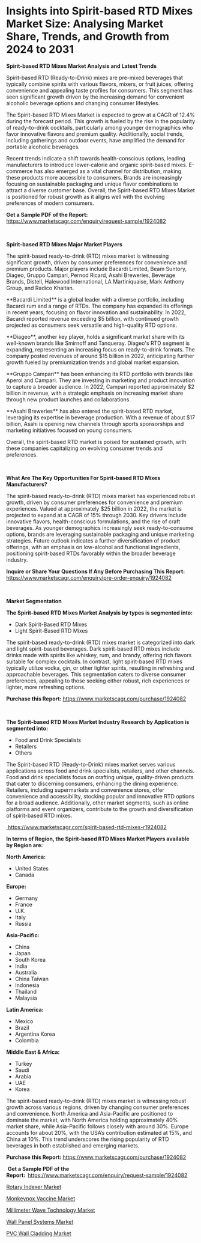 <p><h1>Insights into Spirit-based RTD Mixes Market Size: Analysing Market Share, Trends, and Growth from 2024 to 2031</h1></p><p><strong>Spirit-based RTD Mixes Market Analysis and Latest Trends</strong></p>
<p><p>Spirit-based RTD (Ready-to-Drink) mixes are pre-mixed beverages that typically combine spirits with various flavors, mixers, or fruit juices, offering convenience and appealing taste profiles for consumers. This segment has seen significant growth driven by the increasing demand for convenient alcoholic beverage options and changing consumer lifestyles.</p><p>The Spirit-based RTD Mixes Market is expected to grow at a CAGR of 12.4% during the forecast period. This growth is fueled by the rise in the popularity of ready-to-drink cocktails, particularly among younger demographics who favor innovative flavors and premium quality. Additionally, social trends, including gatherings and outdoor events, have amplified the demand for portable alcoholic beverages.</p><p>Recent trends indicate a shift towards health-conscious options, leading manufacturers to introduce lower-calorie and organic spirit-based mixes. E-commerce has also emerged as a vital channel for distribution, making these products more accessible to consumers. Brands are increasingly focusing on sustainable packaging and unique flavor combinations to attract a diverse customer base. Overall, the Spirit-based RTD Mixes Market is positioned for robust growth as it aligns well with the evolving preferences of modern consumers.</p></p>
<p><strong>Get a Sample PDF of the Report:&nbsp;</strong> <a href="https://www.marketscagr.com/enquiry/request-sample/1924082?utm_campaign=1422&utm_medium=2&utm_source=Github&utm_content=ia&utm_term=24102024&utm_id=spirit-based-rtd-mixes">https://www.marketscagr.com/enquiry/request-sample/1924082</a></p>
<p>&nbsp;</p>
<p><strong>Spirit-based RTD Mixes Major Market Players</strong></p>
<p><p>The spirit-based ready-to-drink (RTD) mixes market is witnessing significant growth, driven by consumer preferences for convenience and premium products. Major players include Bacardi Limited, Beam Suntory, Diageo, Gruppo Campari, Pernod Ricard, Asahi Breweries, Beverage Brands, Distell, Halewood International, LA Martiniquaise, Mark Anthony Group, and Radico Khaitan.</p><p>**Bacardi Limited** is a global leader with a diverse portfolio, including Bacardi rum and a range of RTDs. The company has expanded its offerings in recent years, focusing on flavor innovation and sustainability. In 2022, Bacardi reported revenue exceeding $5 billion, with continued growth projected as consumers seek versatile and high-quality RTD options.</p><p>**Diageo**, another key player, holds a significant market share with its well-known brands like Smirnoff and Tanqueray. Diageo's RTD segment is expanding, representing an increasing focus on ready-to-drink formats. The company posted revenues of around $15 billion in 2022, anticipating further growth fueled by premiumization trends and global market expansion.</p><p>**Gruppo Campari** has been enhancing its RTD portfolio with brands like Aperol and Campari. They are investing in marketing and product innovation to capture a broader audience. In 2022, Campari reported approximately $2 billion in revenue, with a strategic emphasis on increasing market share through new product launches and collaborations.</p><p>**Asahi Breweries** has also entered the spirit-based RTD market, leveraging its expertise in beverage production. With a revenue of about $17 billion, Asahi is opening new channels through sports sponsorships and marketing initiatives focused on young consumers.</p><p>Overall, the spirit-based RTD market is poised for sustained growth, with these companies capitalizing on evolving consumer trends and preferences.</p></p>
<p>&nbsp;</p>
<p><strong>What Are The Key Opportunities For Spirit-based RTD Mixes Manufacturers?</strong></p>
<p><p>The spirit-based ready-to-drink (RTD) mixes market has experienced robust growth, driven by consumer preferences for convenience and premium experiences. Valued at approximately $25 billion in 2022, the market is projected to expand at a CAGR of 15% through 2030. Key drivers include innovative flavors, health-conscious formulations, and the rise of craft beverages. As younger demographics increasingly seek ready-to-consume options, brands are leveraging sustainable packaging and unique marketing strategies. Future outlook indicates a further diversification of product offerings, with an emphasis on low-alcohol and functional ingredients, positioning spirit-based RTDs favorably within the broader beverage industry.</p></p>
<p><strong>Inquire or Share Your Questions If Any Before Purchasing This Report:</strong> <a href="https://www.marketscagr.com/enquiry/pre-order-enquiry/1924082?utm_campaign=1422&utm_medium=2&utm_source=Github&utm_content=ia&utm_term=24102024&utm_id=spirit-based-rtd-mixes">https://www.marketscagr.com/enquiry/pre-order-enquiry/1924082</a></p>
<p>&nbsp;</p>
<p><strong>Market Segmentation</strong></p>
<p><strong>The Spirit-based RTD Mixes Market Analysis by types is segmented into:</strong></p>
<p><ul><li>Dark Spirit-Based RTD Mixes</li><li>Light Spirit-Based RTD Mixes</li></ul></p>
<p><p>The spirit-based ready-to-drink (RTD) mixes market is categorized into dark and light spirit-based beverages. Dark spirit-based RTD mixes include drinks made with spirits like whiskey, rum, and brandy, offering rich flavors suitable for complex cocktails. In contrast, light spirit-based RTD mixes typically utilize vodka, gin, or other lighter spirits, resulting in refreshing and approachable beverages. This segmentation caters to diverse consumer preferences, appealing to those seeking either robust, rich experiences or lighter, more refreshing options.</p></p>
<p><strong>Purchase this Report:&nbsp;</strong><a href="https://www.marketscagr.com/purchase/1924082?utm_campaign=1422&utm_medium=2&utm_source=Github&utm_content=ia&utm_term=24102024&utm_id=spirit-based-rtd-mixes">https://www.marketscagr.com/purchase/1924082</a></p>
<p>&nbsp;</p>
<p><strong>The Spirit-based RTD Mixes Market Industry Research by Application is segmented into:</strong></p>
<p><ul><li>Food and Drink Specialists</li><li>Retailers</li><li>Others</li></ul></p>
<p><p>The Spirit-based RTD (Ready-to-Drink) mixes market serves various applications across food and drink specialists, retailers, and other channels. Food and drink specialists focus on crafting unique, quality-driven products that cater to discerning consumers, enhancing the dining experience. Retailers, including supermarkets and convenience stores, offer convenience and accessibility, stocking popular and innovative RTD options for a broad audience. Additionally, other market segments, such as online platforms and event organizers, contribute to the growth and diversification of spirit-based RTD mixes.</p></p>
<p><a href="https://www.marketscagr.com/spirit-based-rtd-mixes-r1924082?utm_campaign=1422&utm_medium=2&utm_source=Github&utm_content=ia&utm_term=24102024&utm_id=spirit-based-rtd-mixes">&nbsp;https://www.marketscagr.com/spirit-based-rtd-mixes-r1924082</a></p>
<p><strong>In terms of Region, the Spirit-based RTD Mixes Market Players available by Region are:</strong></p>
<p>
    <p> <strong> North America: </strong>
        <ul>
            <li>United States</li>
            <li>Canada</li>
        </ul>
        </p> 
    <p> <strong> Europe: </strong>
        <ul>
            <li>Germany</li>
            <li>France</li>
            <li>U.K.</li>
            <li>Italy</li>
            <li>Russia</li>
        </ul>
        </p> 
    <p> <strong> Asia-Pacific: </strong>
        <ul>
            <li>China</li>
            <li>Japan</li>
            <li>South Korea</li>
            <li>India</li>
            <li>Australia</li>
            <li>China Taiwan</li>
            <li>Indonesia</li>
            <li>Thailand</li>
            <li>Malaysia</li>
        </ul>
        </p> 
    <p> <strong> Latin America: </strong>
        <ul>
            <li>Mexico</li>
            <li>Brazil</li>
            <li>Argentina Korea</li>
            <li>Colombia</li>
        </ul>
        </p> 
    <p> <strong> Middle East & Africa: </strong>
        <ul>
            <li>Turkey</li>
            <li>Saudi</li>
            <li>Arabia</li>
            <li>UAE</li>
            <li>Korea</li>
        </ul>
    </p>
    </p>
<p><p>The spirit-based ready-to-drink (RTD) mixes market is witnessing robust growth across various regions, driven by changing consumer preferences and convenience. North America and Asia-Pacific are positioned to dominate the market, with North America holding approximately 40% market share, while Asia-Pacific follows closely with around 30%. Europe accounts for about 20%, with the USA’s contribution estimated at 15%, and China at 10%. This trend underscores the rising popularity of RTD beverages in both established and emerging markets.</p></p>
<p><strong>Purchase this Report: </strong><a href="https://www.marketscagr.com/purchase/1924082?utm_campaign=1422&utm_medium=2&utm_source=Github&utm_content=ia&utm_term=24102024&utm_id=spirit-based-rtd-mixes">https://www.marketscagr.com/purchase/1924082</a></p>
<p>&nbsp;<strong>Get a Sample PDF of the Report:&nbsp;&nbsp;</strong><a href="https://www.marketscagr.com/enquiry/request-sample/1924082?utm_campaign=1422&utm_medium=2&utm_source=Github&utm_content=ia&utm_term=24102024&utm_id=spirit-based-rtd-mixes">https://www.marketscagr.com/enquiry/request-sample/1924082</a></p>
<p><strong></strong></p>
<p><p><a href="https://www.linkedin.com/pulse/market-insights-global-rotary-indexer-forecast-innovation-u97zc?utm_campaign=1422&utm_medium=2&utm_source=Github&utm_content=ia&utm_term=24102024&utm_id=spirit-based-rtd-mixes">Rotary Indexer Market</a></p><p><a href="https://www.linkedin.com/pulse/charting-future-comprehensive-analysis-global-monkeypox-vaccine-idhtf?utm_campaign=1422&utm_medium=2&utm_source=Github&utm_content=ia&utm_term=24102024&utm_id=spirit-based-rtd-mixes">Monkeypox Vaccine Market</a></p><p><a href="https://www.linkedin.com/pulse/millimeter-wave-technology-market-trends-focusing-insight-forecast-diuie?utm_campaign=1422&utm_medium=2&utm_source=Github&utm_content=ia&utm_term=24102024&utm_id=spirit-based-rtd-mixes">Millimeter Wave Technology Market</a></p><p><a href="https://issuu.com/reportprime-2/docs/wall-panel-systems-market-size-2030_a2bca91f25a77f?utm_campaign=1422&utm_medium=2&utm_source=Github&utm_content=ia&utm_term=24102024&utm_id=spirit-based-rtd-mixes">Wall Panel Systems Market</a></p><p><a href="https://issuu.com/reportprime-2/docs/pvc-wall-cladding-market-size-2030._493c7e5ff3fd85?utm_campaign=1422&utm_medium=2&utm_source=Github&utm_content=ia&utm_term=24102024&utm_id=spirit-based-rtd-mixes">PVC Wall Cladding Market</a></p></p>